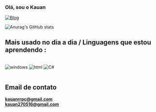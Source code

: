 ### Olá, sou o Kauan 

[![Blog](https://img.shields.io/badge/Instagram-E4405F?style=for-the-badge&logo=instagram&logoColor=white)](https://instagram.com/kauanrreis)

![Anurag's GitHub stats](https://github-readme-stats.vercel.app/api?username=KauanRDR&show_icons=true&theme=onedark)

## Mais usado no dia a dia / Linguagens que estou aprendendo :

<div style="display: inline_block"><br/>

<img align="center" alt="windows" src="https://img.shields.io/badge/Windows-0078D6?style=for-the-badge&logo=windows&logoColor=white)" />

<img align="center" alt="html" src="https://img.shields.io/badge/HTML-239120?style=for-the-badge&logo=html5&logoColor=white" />

<img align="center" alt="C#" src="https://img.shields.io/badge/C%23-239120?style=for-the-badge&logo=c-sharp&logoColor=white)" />

</div><br/>

## Email de contato

<strong>kauanrrpc@gmail.com</strong><br/>
<strong>kauan270516@gmail.com</strong><br/>
